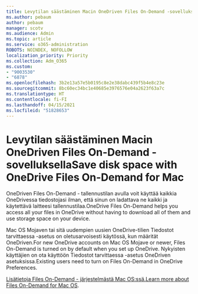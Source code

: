 ```yaml
---
title: Levytilan säästäminen Macin OneDriven Files On-Demand -sovelluksella
ms.author: pebaum
author: pebaum
manager: scotv
ms.audience: Admin
ms.topic: article
ms.service: o365-administration
ROBOTS: NOINDEX, NOFOLLOW
localization_priority: Priority
ms.collection: Adm_O365
ms.custom:
- "9003530"
- "6878"
ms.openlocfilehash: 3b2e13a57e5b0195c8e2e38dabc439f5b4e8c23e
ms.sourcegitcommit: 8bc60ec34bc1e40685e3976576e04a2623f63a7c
ms.translationtype: HT
ms.contentlocale: fi-FI
ms.lasthandoff: 04/15/2021
ms.locfileid: "51828653"
---
```

# <a name="save-disk-space-with-onedrive-files-on-demand-for-mac"></a><span data-ttu-id="9a8e8-102">Levytilan säästäminen Macin OneDriven Files On-Demand -sovelluksella</span><span class="sxs-lookup"><span data-stu-id="9a8e8-102">Save disk space with OneDrive Files On-Demand for Mac</span></span>

<span data-ttu-id="9a8e8-103">OneDriven Files On-Demand - tallennustilan avulla voit käyttää kaikkia OneDrivessa tiedostojasi ilman, että sinun on ladattava ne kaikki ja käytettävä laitteesi tallennustilaa.</span><span class="sxs-lookup"><span data-stu-id="9a8e8-103">OneDrive Files On-Demand helps you access all your files in OneDrive without having to download all of them and use storage space on your device.</span></span>  

<span data-ttu-id="9a8e8-104">Mac OS Mojaven tai sitä uudempien uusien OneDrive-tilien Tiedostot tarvittaessa -asetus on oletusarvoisesti käytössä, kun määrität OneDriven.</span><span class="sxs-lookup"><span data-stu-id="9a8e8-104">For new OneDrive accounts on Mac OS Mojave or newer, Files On-Demand is turned on by default when you set up OneDrive.</span></span> <span data-ttu-id="9a8e8-105">Nykyisten käyttäjien on ota käyttöön Tiedostot tarvittaessa -asetus OneDriven asetuksissa.</span><span class="sxs-lookup"><span data-stu-id="9a8e8-105">Existing users need to turn on Files On-Demand in OneDrive Preferences.</span></span>  

<span data-ttu-id="9a8e8-106">[Lisätietoja Files On-Demand - järjestelmästä Mac OS:ssä.](https://support.microsoft.com/office/529f6d53-e572-4922-a585-e7a318c135f0)</span><span class="sxs-lookup"><span data-stu-id="9a8e8-106">[Learn more about Files On-Demand for Mac OS](https://support.microsoft.com/office/529f6d53-e572-4922-a585-e7a318c135f0).</span></span>
